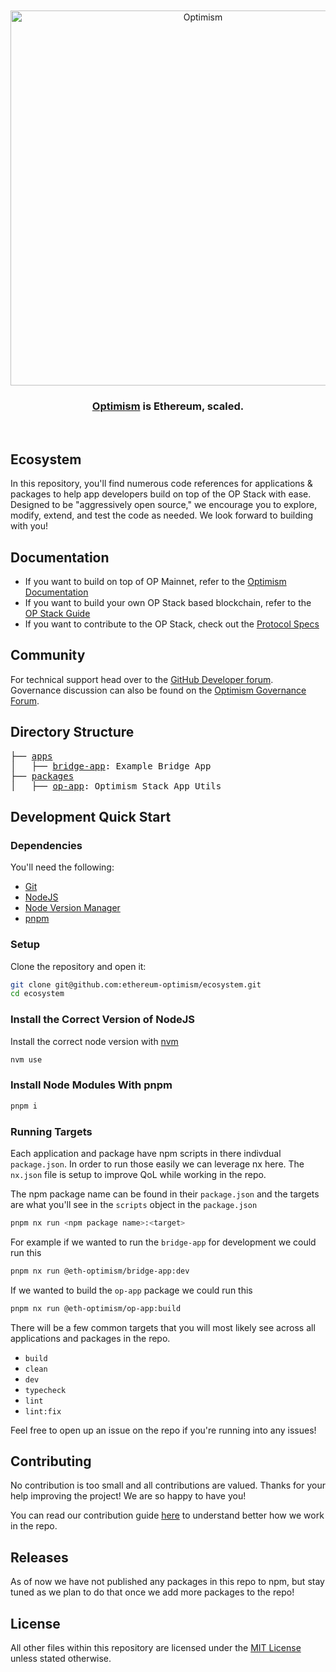 <div align="center">
  <br />
  <br />
  <a href="https://optimism.io"><img alt="Optimism" src="https://raw.githubusercontent.com/ethereum-optimism/brand-kit/main/assets/svg/OPTIMISM-R.svg" width=600></a>
  <br />
  <h3><a href="https://optimism.io">Optimism</a> is Ethereum, scaled.</h3>
  <br />
</div>

## Ecosystem

In this repository, you'll find numerous code references for applications & packages to help app developers build on top of the OP Stack with ease. Designed to be "aggressively open source," we encourage you to explore, modify, extend, and test the code as needed. We look forward to building with you!

## Documentation

- If you want to build on top of OP Mainnet, refer to the [Optimism Documentation](https://docs.optimism.io)
- If you want to build your own OP Stack based blockchain, refer to the [OP Stack Guide](https://docs.optimism.io/stack/getting-started)
- If you want to contribute to the OP Stack, check out the [Protocol Specs](https://github.com/ethereum-optimism/optimism/tree/develop/specs)

## Community

For technical support head over to the [GitHub Developer forum](https://github.com/ethereum-optimism/developers/discussions).
Governance discussion can also be found on the [Optimism Governance Forum](https://gov.optimism.io/).

## Directory Structure

<pre>
├── <a href="./apps">apps</a>
│   ├── <a href="./apps/bridge-app">bridge-app</a>: Example Bridge App
├── <a href="./packages">packages</a>
│   ├── <a href="./packages/op-app">op-app</a>: Optimism Stack App Utils
</pre>

## Development Quick Start

### Dependencies

You'll need the following:

* [Git](https://git-scm.com/downloads)
* [NodeJS](https://nodejs.org/en/download/)
* [Node Version Manager](https://github.com/nvm-sh/nvm)
* [pnpm](https://pnpm.io/installation)

### Setup

Clone the repository and open it:

```bash
git clone git@github.com:ethereum-optimism/ecosystem.git
cd ecosystem
```

### Install the Correct Version of NodeJS

Install the correct node version with [nvm](https://github.com/nvm-sh/nvm)

```bash
nvm use
```

### Install Node Modules With pnpm

```bash
pnpm i
```

### Running Targets

Each application and package have npm scripts in there indivdual `package.json`.
In order to run those easily we can leverage nx here. The `nx.json` file is setup
to improve QoL while working in the repo.

The npm package name can be found in their `package.json` and the targets are what you'll see in the `scripts` object in the `package.json`

```bash
pnpm nx run <npm package name>:<target>
```

For example if we wanted to run the `bridge-app` for development we could run this
```bash
pnpm nx run @eth-optimism/bridge-app:dev
```

If we wanted to build the `op-app` package we could run this
```bash
pnpm nx run @eth-optimism/op-app:build
```

There will be a few common targets that you will most likely see across all applications and packages in the repo.

* `build`
* `clean`
* `dev`
* `typecheck`
* `lint`
* `lint:fix`


Feel free to open up an issue on the repo if you're running into any issues!

## Contributing

No contribution is too small and all contributions are valued.
Thanks for your help improving the project! We are so happy to have you!

You can read our contribution guide [here](./CONTRIBUTING.md) to understand better how we work in the repo.

## Releases

As of now we have not published any packages in this repo to npm, but stay tuned as we plan to do that once we add more packages to the repo!

## License

All other files within this repository are licensed under the [MIT License](https://github.com/ethereum-optimism/ecosystem/blob/main/LICENSE) unless stated otherwise.
